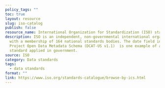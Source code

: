 ```yaml
---
policy_tags: ""
toc: true
layout: resource
slug: iso-catalog
publish: false
resource_name: International Organization for Standardization (ISO) standards catalog
description: ISO is an independent, non-governmental international organization
  with a membership of 164 national standards bodies. The date field in The
  Project Open Data Metadata Schema (DCAT-US v1.1)  is one example of an ISO
  standard applied in government.
source: ISO
category: Data standards
tags:
  - data standards
format: ""
link: https://www.iso.org/standards-catalogue/browse-by-ics.html
---
```

